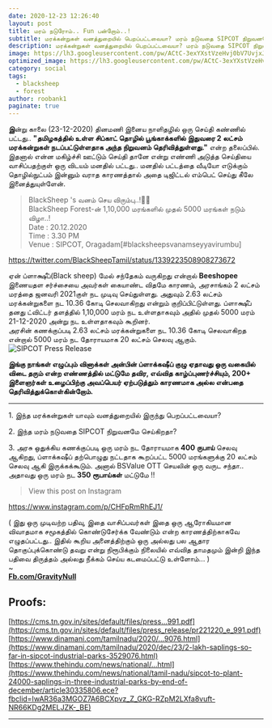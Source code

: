 ```yaml
---
date: 2020-12-23 12:26:40
layout: post
title: மரம் நடுரோம்.. Fun பன்றோம்..!
subtitle: மரக்கன்றுகள் வனத்துறையில் பெறப்பட்டவையா? மரம் நடுவதை SIPCOT நிறுவனமே செய்கிறதா?
description: மரக்கன்றுகள் வனத்துறையில் பெறப்பட்டவையா? மரம் நடுவதை SIPCOT நிறுவனமே செய்கிறதா?
image: https://lh3.googleusercontent.com/pw/ACtC-3exYXstVzeHvj0bV7UvjxJqmwUDOHik3loTklGCbwcrn1A3QxhfezLM4OBETghHM9FV-MXhDBtQWldnjtkgqkWejTDlCVhzacWN8ivrITgpTSEfonKjuzrRZ5eXABeapitYn6ZLtDESKmwFiKfmcJyoAQ=w679-h382-no
optimized_image: https://lh3.googleusercontent.com/pw/ACtC-3exYXstVzeHvj0bV7UvjxJqmwUDOHik3loTklGCbwcrn1A3QxhfezLM4OBETghHM9FV-MXhDBtQWldnjtkgqkWejTDlCVhzacWN8ivrITgpTSEfonKjuzrRZ5eXABeapitYn6ZLtDESKmwFiKfmcJyoAQ=w679-h382-no
category: social
tags:
  - blacksheep
  - forest
author: roobank1
paginate: true
---
```


**இ**ன்று காலை (23-12-2020) தினமணி இனைய நாளிதழில் ஒரு செய்தி கண்ணில் பட்டது.. **"தமிழகத்தில் உள்ள சிப்காட் தொழில் பூங்காக்களில் இதுவரை 2 லட்சம் மரக்கன்றுகள் நடப்பட்டுள்ளதாக அந்த நிறுவனம் தெரிவித்துள்ளது."** என்ற தலைப்பில். இதனால் என்ன மகிழ்ச்சி ஊட்டும் செய்தி தானே என்று எண்ணி அடுத்த செய்தியை வாசிப்பதற்குள் ஒரு விடயம் மனதில் பட்டது.. மனதில் பட்டத்தை வீடியோ எடுக்கும் தொழில்நுட்பம் இன்னும் வராத காரணத்தால் அதை டிஜிட்டல் எம்பெட் செய்து கீலே இனைத்துயுள்ளேன்.  
  

> BlackSheep 's வனம் செய விரும்பு..!🌱🌴  
> BlackSheep Forest-ன் 1,10,000 மரங்களில் முதல் 5000 மரங்கள் நடும் விழா..!  
> Date : 20.12.2020  
> Time : 3.30 PM  
> Venue : SIPCOT, Oragadam[#blacksheepsvanamseyyavirumbu]

https://twitter.com/BlackSheepTamil/status/1339223508908273672

  
ஏன் ப்ளாக்ஷீப்(Black sheep) மேல் சந்தேகம் வருகிறது என்றால் **Beeshopee** இணையதள சர்ச்சையை அவர்கள் கையாண்ட விதமே காரணம், அரசாங்கம் 2 லட்சம் மரத்தை ஜனவரி 2021குள் நட முடிவு செய்துள்ளது. அதுவும் 2.63 லட்சம் மரக்கன்றுகளை நட 10.36 கோடி செலவாகிறது என்றும் குறிப்பிட்டுள்ளது. ப்ளாக்ஷீப் தனது ட்விட்டர் தளத்தில் 1,10,000 மரம் நட உள்ளதாகவும் அதில் முதல் 5000 மரம் 21-12-2020 அன்று நட உள்ளதாகவும் கூறினர்.  
அரசின் கணக்குப்படி 2.63 லட்சம் மரக்கன்றுகளை நட 10.36 கோடி செலவாகிறத என்றால் 5000 மரம் நட தோராயமாக 20 லட்சம் செலவு ஆகும். ![SIPCOT Press Release](https://i.ibb.co/3zgh9XX/sipcot-press-release.png)  
  
**இங்கு நாங்கள் எழுப்பும் வினாக்கள் அன்பின் ப்ளாக்கஷீப் குழு ஏதாவது ஒரு வகையில் விடை தரும் என்ற எண்ணத்தில் மட்டுமே தவிர, எவ்வித காழ்ப்புணர்ச்சியும், 200+ இளைஞர்கள் உழைப்பிற்கு அவப்பெயர் ஏற்படுத்தும் காரணமாக அல்ல என்பதை தெரிவித்துக்கொள்கின்றோம்.**

* * *

  
1\. இந்த மரக்கன்றுகள் யாவும் வனத்துறையில் இருந்து பெறப்பட்டவையா?  
  
2\. இந்த மரம் நடுவதை SIPCOT நிறுவனமே செய்கிறதா?  
  
3\. அரசு ஒதுக்கிய கணக்குப்படி ஒரு மரம் நட தோராயமாக **400 ருபாய்** செலவு ஆகிறது, ப்ளாக்கஷீப் தற்பொழுது நட்டதாக கூறப்பட்ட 5000 மரங்களுக்கு 20 லட்சம் செலவு ஆகி இருக்கக்கூடும். அனால் BSValue OTT செயலின் ஒரு வருட சந்தா.. அதாவது ஒரு மரம் நட **350 ரூபாய்கள்** மட்டுமே !!  
  

> View this post on Instagram

https://www.instagram.com/p/CHFpRmRhEJ1/

  
  
( இது ஒரு முடிவற்ற பதிவு, இதை வாசிப்பவர்கள் இதை ஒரு ஆரோகியமான விவாதமாக சமூகத்தில் கொண்டுசேர்க்க வேண்டும் என்ற காரணத்திற்காகவே எழுதப்பட்டது.. இதில் கூறிய அனைத்திற்கும் ஒரு அல்லது பல ஆதார தொகுப்புக்கொண்டு தவறு என்று நிரூபிக்கும் நிலையில் எவ்வித தாமதமும் இன்றி இந்த பதிவை திருத்தம் அல்லது நீக்கம் செய்ய கடமைப்பட்டு உள்ளோம்... )  
~  
**[Fb.com/GravityNull](https://fb.com/gravitynull/)**  
  

Proofs:
-------

[https://cms.tn.gov.in/sites/default/files/press...991.pdf](https://cms.tn.gov.in/sites/default/files/press_release/pr221220_e_991.pdf)  
[https://www.dinamani.com/tamilnadu/2020/...9076.html](https://www.dinamani.com/tamilnadu/2020/dec/23/2-lakh-saplings-so-far-in-sipcot-industrial-parks-3529076.html)  
[https://www.thehindu.com/news/national/...html](https://www.thehindu.com/news/national/tamil-nadu/sipcot-to-plant-24000-saplings-in-three-industrial-parks-by-end-of-december/article30335806.ece?fbclid=IwAR36a3MGOZ7A6BCXpvz_Z_GKG-RZpM2LXfa8vuft-NR66KDg2MELJZK-_BE)

* * *
